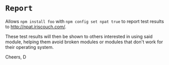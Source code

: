 # `Report`

Allows `npm install foo` with `npm config set npat true` to report test
results to http://npat.iriscouch.com/.

These test results will then be shown to others interested in using said
module, helping them avoid broken modules or modules that don't work
for their operating system.

Cheers,
D
